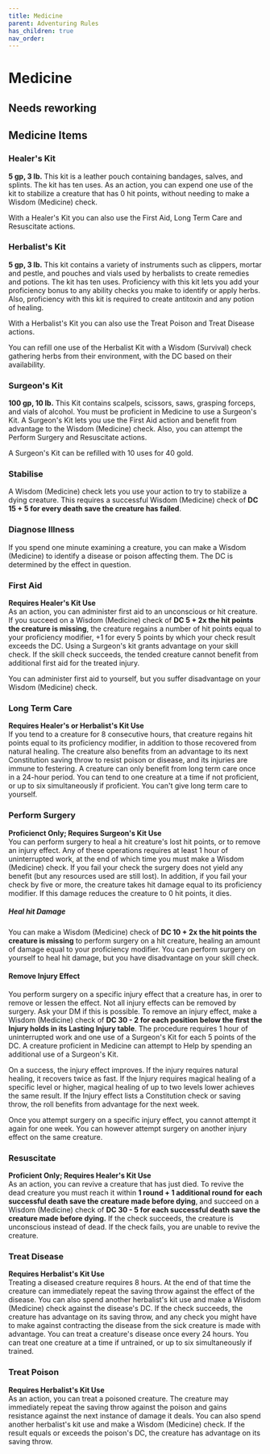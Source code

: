 ```yaml
---
title: Medicine
parent: Adventuring Rules
has_children: true
nav_order: 
---
```


# Medicine
## Needs reworking

## Medicine Items

### Healer's Kit
**5 gp, 3 lb.** This kit is a leather pouch containing bandages, salves, and splints. The kit has ten uses. As an action, you can expend one use of the kit to stabilize a creature that has 0 hit points, without needing to make a Wisdom (Medicine) check.

With a Healer's Kit you can also use the First Aid, Long Term Care and Resuscitate actions.

### Herbalist's Kit
**5 gp, 3 lb.** This kit contains a variety of instruments such as clippers, mortar and pestle, and pouches and vials used by herbalists to create remedies and potions. The kit has ten uses. Proficiency with this kit lets you add your proficiency bonus to any ability checks you make to identify or apply herbs. Also, proficiency with this kit is required to create antitoxin and any potion of healing.

With a Herbalist's Kit you can also use the Treat Poison and Treat Disease actions.

You can refill one use of the Herbalist Kit with a Wisdom (Survival) check gathering herbs from their environment, with the DC based on their availability.

### Surgeon's Kit
**100 gp, 10 lb.** This Kit contains scalpels, scissors, saws, grasping forceps, and vials of alcohol. You must be proficient in Medicine to use a Surgeon's Kit. A Surgeon's Kit lets you use the First Aid action and benefit from advantage to the Wisdom (Medicine) check. Also, you can attempt the Perform Surgery and Resuscitate actions.

A Surgeon's Kit can be refilled with 10 uses for 40 gold.

### Stabilise
A Wisdom (Medicine) check lets you use your action to try to stabilize a dying creature. This requires a successful Wisdom (Medicine) check of **DC 15 + 5 for every death save the creature has failed**.

### Diagnose Illness
If you spend one minute examining a creature, you can make a Wisdom (Medicine) to identify a disease or poison affecting them. The DC is determined by the effect in question.

### First Aid
**Requires Healer's Kit Use**<br>
As an action, you can administer first aid to an unconscious or hit creature. If you succeed on a Wisdom (Medicine) check of **DC 5 + 2x the hit points the creature is missing**, the creature regains a number of hit points equal to your proficiency modifier, +1 for every 5 points by which your check result exceeds the DC. Using a Surgeon's kit grants advantage on your skill check. If the skill check succeeds, the tended creature cannot benefit from additional first aid for the treated injury.

You can administer first aid to yourself, but you suffer disadvantage on your Wisdom (Medicine) check.

### Long Term Care 
**Requires Healer's or Herbalist's Kit Use**<br>
If you tend to a creature for 8 consecutive hours, that creature regains hit points equal to its proficiency modifier, in addition to those recovered from natural healing. The creature also benefits from an advantage to its next Constitution saving throw to resist poison or disease, and its injuries are immune to festering. A creature can only benefit from long term care once in a 24-hour period. You can tend to one creature at a time if not proficient, or up to six simultaneously if proficient. You can't give long term care to yourself.

### Perform Surgery
**Proficienct Only; Requires Surgeon's Kit Use**<br>
You can perform surgery to heal a hit creature's lost hit points, or to remove an injury effect. Any of these operations requires at least 1 hour of uninterrupted work, at the end of which time you must make a Wisdom (Medicine) check. If you fail your check the surgery does not yield any benefit (but any resources used are still lost). In addition, if you fail your check by five or more, the creature takes hit damage equal to its proficiency modifier. If this damage reduces the creature to 0 hit points, it dies.

##### Heal hit Damage
You can make a Wisdom (Medicine) check of **DC 10 + 2x the hit points the creature is missing** to perform surgery on a hit creature, healing an amount of damage equal to your proficiency modifier. You can perform surgery on yourself to heal hit damage, but you have disadvantage on your skill check.

#### Remove Injury Effect
You perform surgery on a specific injury effect that a creature has, in orer to remove or lessen the effect. Not all injury effects can be removed by surgery. Ask your DM if this is possible. To remove an injury effect, make a Wisdom (Medicine) check of **DC 30 - 2 for each position below the first the Injury holds in its Lasting Injury table**. The procedure requires 1 hour of uninterrupted work and one use of a Surgeon's Kit for each 5 points of the DC. A creature proficient in Medicine can attempt to Help by spending an additional use of a Surgeon's Kit.

On a success, the injury effect improves. If the injury requires natural healing, it recovers twice as fast. If the Injury requires magical healing of a specific level or higher, magical healing of up to two levels lower achieves the same result. If the Injury effect lists a Constitution check or saving throw, the roll benefits from advantage for the next week.

Once you attempt surgery on a specific injury effect, you cannot attempt it again for one week. You can however attempt surgery on another injury effect on the same creature.

### Resuscitate
**Proficient Only; Requires Healer's Kit Use**<br>
As an action, you can revive a creature that has just died. To revive the dead creature you must reach it within **1 round + 1 additional round for each successful death save the creature made before dying**, and succeed on a Wisdom (Medicine) check of **DC 30 - 5 for each successful death save the creature made before dying.** If the check succeeds, the creature is unconscious instead of dead. If the check fails, you are unable to revive the creature.

### Treat Disease
**Requires Herbalist's Kit Use**<br>
Treating a diseased creature requires 8 hours. At the end of that time the creature can immediately repeat the saving throw against the effect of the disease. You can also spend another herbalist's kit use and make a Wisdom (Medicine) check against the disease's DC. If the check succeeds, the creature has advantage on its saving throw, and any check you might have to make against contracting the disease from the sick creature is made with advantage. You can treat a creature's disease once every 24 hours. You can treat one creature at a time if untrained, or up to six simultaneously if trained.

### Treat Poison
**Requires Herbalist's Kit Use**<br>
As an action, you can treat a poisoned creature. The creature may immediately repeat the saving throw against the poison and gains resistance against the next instance of damage it deals. You can also spend another herbalist's kit use and make a Wisdom (Medicine) check. If the result equals or exceeds the poison's DC, the creature has advantage on its saving throw.